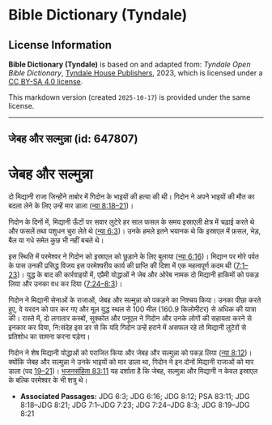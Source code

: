 # Bible Dictionary (Tyndale)

## License Information

**Bible Dictionary (Tyndale)** is based on and adapted from: _Tyndale Open Bible Dictionary_, [Tyndale House Publishers](https://tyndaleopenresources.com/), 2023, which is licensed under a [CC BY-SA 4.0 license](https://creativecommons.org/licenses/by-sa/4.0/legalcode.en).

This markdown version (created `2025-10-17`) is provided under the same license.



--------------------------------

## जेबह और सल्मुन्ना (id: 647807)

जेबह और सल्मुन्ना
=================

दो मिद्यानी राजा जिन्होंने ताबोर में गिदोन के भाइयों की हत्या की थी। गिदोन ने अपने भाइयों की मौत का बदला लेने के लिए उन्हें मार डाला ([न्या 8:18–21](https://ref.ly/Judg8:18-Judg8:21))।

गिदोन के दिनों में, मिद्यानी ऊँटों पर सवार लुटेरे हर साल फसल के समय इस्राएली क्षेत्र में चढ़ाई करते थे और फसलें तथा पशुधन चुरा लेते थे ([न्या 6:3](https://ref.ly/Judg6:3))। उनके हमले इतने भयानक थे कि इस्राएल में फ़सल, भेड़, बैल या गधे समेत कुछ भी नहीं बचते थे।

इस स्थिति में परमेश्वर ने गिदोन को इस्राएल को छुड़ाने के लिए बुलाया ([न्या 6:16](https://ref.ly/Judg6:16))। मिद्यान पर मोरे पर्वत के पास उनकी प्रसिद्ध विजय इस परमेश्वरीय कार्य की प्राप्ति की दिशा में एक महत्वपूर्ण कदम थी ([7:1–23](https://ref.ly/Judg7:1-Judg7:23))। युद्ध के बाद की कार्रवाइयों में, एप्रैमी योद्धाओं ने जेब और ओरेब नामक दो मिद्यानी हाकिमों को पकड़ लिया और उनका वध कर दिया ([7:24–8:3](https://ref.ly/Judg7:24-Judg8:3))।

गिदोन ने मिद्यानी सेनाओं के राजाओं, जेबह और सल्मुन्ना को पकड़ने का निश्चय किया। उनका पीछा करते हुए, वे यरदन को पार कर गए और मूल युद्ध स्थल से 100 मील (160\.9 किलोमीटर) से अधिक की यात्रा की। रास्ते में, दो लगातार कस्बों, सुक्कोत और पनूएल ने गिदोन और उनके लोगों की सहायता करने से इनकार कर दिया, नि:संदेह इस डर से कि यदि गिदोन उन्हें हराने में असफल रहे तो मिद्यानी लुटेरों से प्रतिशोध का सामना करना पड़ेगा।

गिदोन ने शेष मिद्यानी योद्धाओं को पराजित किया और जेबह और सल्मुन्ना को पकड़ लिया ([न्या 8:12](https://ref.ly/Judg8:12))। क्योंकि जेबह और सल्मुन्ना ने उनके भाइयों को मार डाला था, गिदोन ने इन दोनों मिद्यानी राजाओं को मार डाला (पद [19–21](https://ref.ly/Judg8:19-Judg8:21))। [भजनसंहिता 83:11](https://ref.ly/Ps83:11) यह दर्शाता है कि जेबह, सल्मुन्ना और मिद्यानी न केवल इस्राएल के बल्कि परमेश्वर के भी शत्रु थे।

* **Associated Passages:** JDG 6:3; JDG 6:16; JDG 8:12; PSA 83:11; JDG 8:18–JDG 8:21; JDG 7:1–JDG 7:23; JDG 7:24–JDG 8:3; JDG 8:19–JDG 8:21

